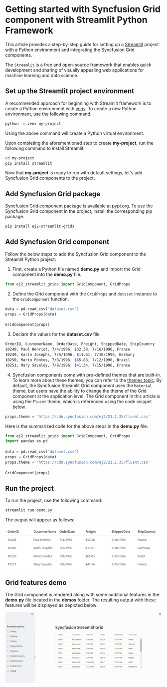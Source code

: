 # Getting started with Syncfusion Grid component with Streamlit Python Framework

This article provides a step-by-step guide for setting up a [Streamlit](https://streamlit.io/) project with a Python environment and integrating the Syncfusion Grid components.

The `Streamlit` is a free and open-source framework that enables quick development and sharing of visually appealing web applications for machine learning and data science.

## Set up the Streamlit project environment

A recommended approach for beginning with Streamlit framework is to create a Python environment with [venv](https://docs.python.org/3/library/venv.html). To create a new Python environment, use the following command.

```bash
python -m venv my-project
```

Using the above command will create a Python virtual environment.

Upon completing the aforementioned step to create **my-project**, run the following command to install Streamlit:

```bash
cd my-project
pip install streamlit
```

Now that **my-project** is ready to run with default settings, let's add Syncfusion Grid components to the project.

## Add Syncfusion Grid package

Syncfusion Grid component package is available at [pypi.org](https://pypi.org/project/ej2-streamlit-grids/). To use the Syncfusion Grid component in the project, install the corresponding pip package.

```sh
pip install ej2-streamlit-grids
```

## Add Syncfusion Grid component

Follow the below steps to add the Syncfusion Grid component to the Streamlit Python project:

  1. First, create a Python file named **demo.py** and import the Grid component into the  **demo.py** file.

```py
from ej2_streamlit_grids import GridComponent, GridProps
```
  2. Define the Grid component with the `GridProps` and `dataset` instance to the `GridComponent` function.

```py
data = pd.read_csv('dataset.csv')
props = GridProps(data)

GridComponent(props)
```

  3. Declare the values for the **dataset.csv** file.

```sh
OrderID, CustomerName, OrderDate, Freight, ShippedDate, ShipCountry
10248, Paul Henriot, 7/4/1996, $32.38, 7/16/1996, France
10249, Karin Josephs, 7/5/1996, $11.61, 7/10/1996, Germany
10250, Mario Pontes, 7/8/1996, $65.83, 7/12/1996, Brazil
10251, Mary Saveley, 7/8/1996, $41.34, 7/15/1996, France
```

  4. Syncfusion components come with pre-defined themes that are built-in. To learn more about these themes, you can refer to the [themes topic](https://ej2.syncfusion.com/react/documentation/appearance/theme/). By default, the Syncfusion Streamlit Grid component uses the `Material` theme, but users have the ability to change the theme of the Grid component at the application level. The Grid component in this article is using the `Fluent` theme, which is referenced using the code snippet below.

```py
props.theme = 'https://cdn.syncfusion.com/ej2/21.1.35/fluent.css'
```

Here is the summarized code for the above steps in the **demo.py** file:

```py
from ej2_streamlit_grids import GridComponent, GridProps
import pandas as pd

data = pd.read_csv('dataset.csv')
props = GridProps(data)
props.theme = 'https://cdn.syncfusion.com/ej2/21.1.35/fluent.css'

GridComponent(props)
```

## Run the project

To run the project, use the following command:

```sh
streamlit run demo.py
```

The output will appear as follows:

![demo](./images/ej2_streamlit_grids_demo.png)

## Grid features demo

The Grid component is rendered along with some additional features in the **demo.py** file located in the **demos** folder. The resulting output with these features will be displayed as depicted below:

![demo](./images/ej2_streamlit_grids_demos.gif)